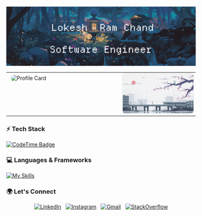 <!--
<p align="right">
  <img src="https://media0.giphy.com/media/v1.Y2lkPTc5MGI3NjExNWw2NGUxZWx3MjFnbWptY3ljeng5d295cG84aTJoenNtNmNobWhuaCZlcD12MV9pbnRlcm5hbF9naWZfYnlfaWQmY3Q9Zw/ip1NduMj923iZnuHfb/giphy.gif" width="160" style="float: right;">
-->
<p align="center">
  <img src="assets/bann.png" alt="GitHub Banner" />
</p>

<table>
  <tr>
    <td width="60%" style="vertical-align: top; height="100%" ">
      <img src="http://github-profile-summary-cards.vercel.app/api/cards/profile-details?username=lokeshramchand-ctrl&theme=github_dark&title_color=264653&text_color=2a2a2a&icon_color=e76f51&border_color=2a9d8f&bg_color=f4f1de" alt="Profile Card" style="width:100%; border-radius: 60px; border: 5px solid #ffff;">
    </td>
    <td width="40%" style="vertical-align: top;">
      <img src="assets/train.gif" alt="Demo GIF" style="width:100%; border-radius: 6px; border: 1px solid #ddd;">
    </td>
  </tr>
</table>






### **⚡ Tech Stack**  
[![CodeTime Badge](https://img.shields.io/endpoint?style=flat&color=000&url=https%3A%2F%2Fapi.codetime.dev%2Fv3%2Fusers%2Fshield%3Fuid%3D30676)](https://codetime.dev)
### **💻 Languages & Frameworks**  
[![My Skills](https://skillicons.dev/icons?i=python,java,django,react,nodejs,express,flutter,mongodb,postgres,mysql,figma&perline=11)](#) 


### **🌍 Let's Connect**  

<p align="center">
  <a href="https://www.linkedin.com/in/lokesh-ram-chand-b-b276bb291"><img src="https://skillicons.dev/icons?i=linkedin" alt="LinkedIn"></a> &nbsp;
  <a href="https://www.instagram.com/YOUR-INSTAGRAM-USERNAME"><img src="https://skillicons.dev/icons?i=instagram" alt="Instagram"></a> &nbsp;
  <a href="mailto:lokeshramchand@gmail.com"><img src="https://skillicons.dev/icons?i=gmail" alt="Gmail"></a> &nbsp;
  <a href="https://stackoverflow.com/users/23266289/lokesh-ram-chand"><img src="https://skillicons.dev/icons?i=stackoverflow" alt="StackOverflow"></a>
</p>

<!--
## **🏆 GitHub Hall of Fame**  

  <img src="https://github-readme-stats.vercel.app/api?username=lokeshramchand-ctrl&show_icons=true&theme=tokyonight&hide_border=true&count_private=true" width="48%">
</p>

<p align="center">
  <img src="https://github-readme-activity-graph.vercel.app/graph?username=lokeshramchand-ctrl&bg_color=1a1b27&color=70a5fd&line=bf91f3&point=38bdae&hide_border=true" width="90%">
</p>

<br/>

---

## **💬 Developer Wisdom**  

<p align="center">
  <img src="https://quotes-github-readme.vercel.app/api?type=vertical&theme=dark&border=true" width="45%">
  &nbsp; &nbsp;
  <img src="https://quotes-github-readme.vercel.app/api?type=vertical&theme=tokyonight&border=true" width="45%">
</p>

<br/>

<p align="center">
  <img src="https://capsule-render.vercel.app/api?type=waving&color=gradient&height=120&section=footer&width=100%"/>
</p>
-->
